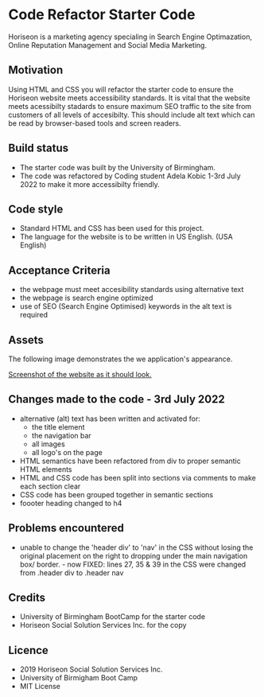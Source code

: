 # Code Refactor Starter Code
Horiseon is a marketing agency specialing in Search Engine Optimazation, Online Reputation Management and Social Media Marketing. 

## Motivation
Using HTML and CSS you will refactor the starter code to ensure the Horiseon website meets accessibility standards. It is vital that the website meets acessibilty stadards to ensure maximum SEO traffic to the site from customers of all levels of accesibilty.
This should include alt text which can be read by browser-based tools and screen readers. 

## Build status 
* The starter code was built by the University of Birmingham.
* The code was refactored by Coding student Adela Kobic 1-3rd July 2022 to make it more accessibilty friendly. 

## Code style
* Standard HTML and CSS has been used for this project. 
* The language for the website is to be written in US English. (USA English)

## Acceptance Criteria

* the webpage must meet accesibility standards using alternative text
* the webpage is search engine optimized
* use of SEO (Search Engine Optimised) keywords in the alt text is required

## Assets
The following image demonstrates the we application's appearance.

[Screenshot of the website as it should look.](./Develop/assets/images/Horiseon-Screenshot-2022-07-02.jpg)

## Changes made to the code - 3rd July 2022
* alternative (alt) text has been written and activated for:
    - the title element
    - the navigation bar
    - all images
    - all logo's on the page
* HTML semantics have been refactored from div to proper semantic HTML elements
* HTML and CSS code has been split into sections via comments to make each section clear
* CSS code has been grouped together in semantic sections
* foooter heading changed to h4

## Problems encountered
* unable to change the 'header div' to 'nav' in the CSS without losing the original placement on the right to dropping under the main navigation box/ border. - now FIXED: lines 27, 35 & 39 in the CSS were changed from .header div to .header nav

## Credits
* University of Birmingham BootCamp for the starter code
* Horiseon Social Solution Services Inc. for the copy

## Licence 
* 2019 Horiseon Social Solution Services Inc. 
* University of Birmigham Boot Camp
* MIT License 